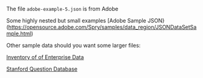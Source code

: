 
The file `adobe-example-5.json` is from Adobe

Some highly nested but small examples
[Adobe Sample JSON}(https://opensource.adobe.com/Spry/samples/data_region/JSONDataSetSample.html)

Other sample data should you want some larger files:

[Inventory of of Enterprise Data](https://www.energy.gov/sites/prod/files/2019/10/f68/pdl-10-30-19.json)

[Stanford Question Database](https://www.kaggle.com/stanfordu/stanford-question-answering-dataset#dev-v1.1.json)



